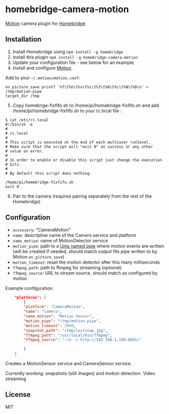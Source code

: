# homebridge-camera-motion

[Motion](https://motion-project.github.io) camera plugin for [Homebridge](https://github.com/nfarina/homebridge)

## Installation
1.	Install Homebridge using `npm install -g homebridge`
2.	Install this plugin `npm install -g homebridge-camera-motion`
3.	Update your configuration file - see below for an example
4.	Install and configure [Motion](https://motion-project.github.io)

Add to your `~/.motion/motion.conf`:

```
on_picture_save printf '%f\t%n\t%v\t%i\t%J\t%K\t%L\t%N\t%D\n' > /tmp/motion-pipe
target_dir /tmp
```
5.  Copy homebrige-fixfifo.sh to /home/pi/homebridge-fixfifo.sh and add /home/pi/homebridge-fixfifo.sh to your rc.local file :
```
$ cat /etc/rc.local
#!/bin/sh -e
#
# rc.local
#
# This script is executed at the end of each multiuser runlevel.
# Make sure that the script will "exit 0" on success or any other
# value on error.
#
# In order to enable or disable this script just change the execution
# bits.
#
# By default this script does nothing.

/home/pi/homebridge-fixfifo.sh
exit 0
```
6.	Pair to the camera (requires pairing separately from the rest of the Homebridge)

## Configuration
* `accessory`: "CameraMotion"
* `name`: descriptive name of the Camera service and platform
* `name_motion`: name of MotionDetector service
* `motion_pipe`: path to a [Unix named pipe](https://en.wikipedia.org/wiki/Named_pipe) where motion events are written (will be created if needed, should match output file pipe written to by Motion `on_picture_save`)
* `motion_timeout`: reset the motion detector after this many milliseconds
* `ffmpeg_path`: path to ffmpeg for streaming (optional)
* `ffmpeg_source`: URL to stream source, should match as configured by motion

Example configuration:

```json
    "platforms": [
        {
        "platform": "CameraMotion",
        "name": "Camera",
		"name_motion": "Motion Sensor",
		"motion_pipe": "/tmp/motion-pipe",
		"motion_timeout": 2000,
		"snapshot_path": "/tmp/lastsnap.jpg",
        "ffmpeg_path": "/usr/local/bin/ffmpeg",
        "ffmpeg_source": "-re -i http://192.168.1.100:8081/"

        }
    ]
```

Creates a MotionSensor service and CameraSensor service.

Currently working: snapshots (still images) and motion detection.
Video streaming

## License

MIT


